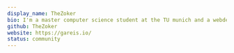```yaml
---
display_name: TheZoker
bio: I'm a master computer science student at the TU munich and a webdesigner.
github: TheZoker
website: https://gareis.io/
status: community
---
```

